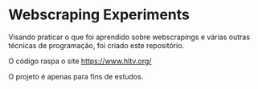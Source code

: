 # Webscraping Experiments

Visando praticar o que foi aprendido sobre webscrapings e várias outras técnicas de programação, foi criado este repositório.

O código raspa o site https://www.hltv.org/

O projeto é apenas para fins de estudos.
